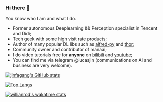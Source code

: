 ### Hi there 👋

You know who I am and what I do.

- Former autonomous Deeplearning && Perception specialist in Tencent and Didi;
- Tech geek with some high visit rate products;
- Author of many popular DL libs such as [alfred-py](https://pypi.org/project/alfred-py/) and [thor](https://github.com/jinfagang/thor);
- Community owner and contributor of manaai;
- I do video tutorials free for **anyone** on [bilibili](https://space.bilibili.com/243848681) and [youtube](https://www.youtube.com/channel/UCmxZEIeciwfcEhh287yACcQ);
- You can find me via telegram @lucasjin (communications on AI and business are very welcome).



[![jinfagang's GitHub stats](https://github-readme-stats.vercel.app/api?username=jinfagang)](https://github.com/anuraghazra/github-readme-stats)

[![Top Langs](https://github-readme-stats.vercel.app/api/top-langs/?username=jinfagang)](https://github.com/anuraghazra/github-readme-stats)

[![willianrod's wakatime stats](https://github-readme-stats.vercel.app/api/wakatime?username=willianrod)](https://github.com/jinfagang/github-readme-stats)



